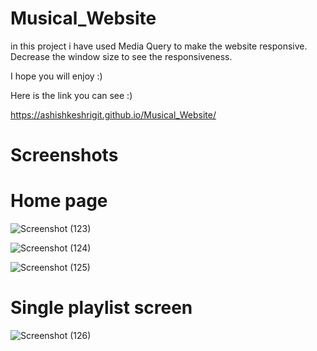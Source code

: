 # Musical_Website

in this project i have used Media Query to make the website responsive. Decrease the window size to see the responsiveness.

I hope you will enjoy :)

Here is the link you can see :)

   https://ashishkeshrigit.github.io/Musical_Website/
   
# Screenshots   
   
 # Home page
 
 ![Screenshot (123)](https://user-images.githubusercontent.com/122431023/220387844-b567cedf-d6a2-47a7-8454-ccbc84ed6ea0.png)
 
 
![Screenshot (124)](https://user-images.githubusercontent.com/122431023/220390855-13cfcbe9-d634-402a-8fa4-d96dcfa10d04.png)


![Screenshot (125)](https://user-images.githubusercontent.com/122431023/220391218-e051bf40-5fd5-440e-917b-d5dd27a056c8.png)


# Single playlist screen


![Screenshot (126)](https://user-images.githubusercontent.com/122431023/220391353-00fd0ea8-5581-4036-af78-9d993cfd10e7.png)
